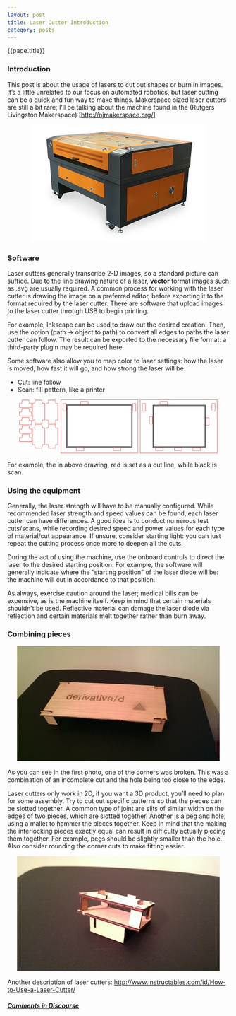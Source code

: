 ```yaml
---
layout: post
title: Laser Cutter Introduction
category: posts
---
```

{{page.title}}

### Introduction

This post is about the usage of lasers to cut out shapes or burn in images. It’s a little unrelated to our focus on automated robotics, but laser cutting can be a quick and fun way to make things. Makerspace sized laser cutters are still a bit rare; I’ll be talking about the machine found in the (Rutgers Livingston Makerspace) [http://njmakerspace.org/]
<p align="center"><img src="/assets/lasercutter/laser-cutter.jpg" /></p>

### Software

Laser cutters generally transcribe 2-D images, so a standard picture can suffice. Due to the line drawing nature of a laser, **vector** format images such as .svg are usually required. A common process for working with the laser cutter is drawing the image on a preferred editor, before exporting it to the format required by the laser cutter. There are software that upload images to the laser cutter through USB to begin printing.

For example, Inkscape can be used to draw out the desired creation. Then, use the option (path → object to path) to convert all edges to paths the laser cutter can follow. The result can be exported to the necessary file format: a third-party plugin may be required here. 

Some software also allow you to map color to laser settings: how the laser is moved, how fast it will go, and how strong the laser will be.
* Cut: line follow
* Scan: fill pattern, like a printer

<p align="center"><img src="/assets/lasercutter/laser-cut-drawing.jpg" /></p>
For example, the in above drawing, red is set as a cut line, while black is scan.

### Using the equipment

Generally, the laser strength will have to be manually configured. While recommended laser strength and speed values can be found, each laser cutter can have differences. A good idea is to conduct numerous test cuts/scans, while recording desired speed and power values for each type of material/cut appearance. If unsure, consider starting light: you can just repeat the cutting process once more to deepen all the cuts.

During the act of using the machine, use the onboard controls to direct the laser to the desired starting position. For example, the software will generally indicate where the “starting position” of the laser diode will be: the machine will cut in accordance to that position.

As always, exercise caution around the laser; medical bills can be expensive, as is the machine itself. Keep in mind that certain materials shouldn’t be used. Reflective material can damage the laser diode via reflection and certain materials melt together rather than burn away.

### Combining pieces

<p align="center"><img src="/assets/lasercutter/small-table.jpg" /></p>
As you can see in the first photo, one of the corners was broken. This was a combination of an incomplete cut and the hole being too close to the edge.

Laser cutters only work in 2D, if you want a 3D product, you’ll need to plan for some assembly. Try to cut out specific patterns so that the pieces can be slotted together. A common type of joint are slits of similar width on the edges of two pieces, which are slotted together. Another is a peg and hole, using a mallet to hammer the pieces together.
Keep in mind that the making the interlocking pieces exactly equal can result in difficulty actually piecing them together. For example, pegs should be slightly smaller than the hole. Also consider rounding the corner cuts to make fitting easier.
<p align="center"><img src="/assets/lasercutter/laser-cut-assembly.jpg" /></p>

Another description of laser cutters: http://www.instructables.com/id/How-to-Use-a-Laser-Cutter/

##### [Comments in Discourse](http://www.sherecar.org/)

